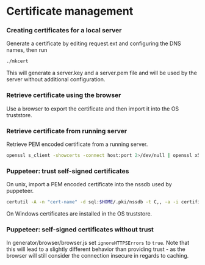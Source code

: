 # Certificate management

### Creating certificates for a local server

Generate a certificate by editing request.ext and configuring the DNS names, then run

```bash
./mkcert
```

This will generate a server.key and a server.pem file and will be used by the server without additional configuration. 

### Retrieve certificate using the browser

Use a browser to export the certificate and then import it into the OS truststore.

### Retrieve certificate from running server

Retrieve PEM encoded certificate from a running server.

```bash
openssl s_client -showcerts -connect host:port 2>/dev/null | openssl x509 >> certificate.pem
```
### Puppeteer: trust self-signed certificates

On unix, import a PEM encoded certificate into the nssdb used by puppeteer.

```bash
certutil -A -n "cert-name" -d sql:$HOME/.pki/nssdb -t C,, -a -i certificate.pem
```

On Windows certificates are installed in the OS truststore.

### Puppeteer: self-signed certificates without trust

In generator/browser/browser.js set `ignoreHTTPSErrors` to `true`. Note that this will lead
to a slightly different behavior than providing trust - as the browser will still consider
the connection insecure in regards to caching.